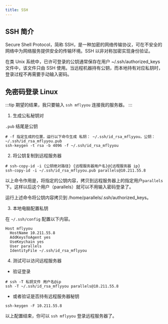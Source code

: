 ```yaml
---
title: SSH
---
```


## SSH 简介

Secure Shell Protocol，简称 SSH，是一种加密的网络传输协议，可在不安全的网络中为网络服务提供安全的传输环境。SSH 以非对称加密实现身份验证。

在类 Unix 系统中，已许可登录的公钥通常保存在用户 ~/.ssh/authorized_keys 文件中，该文件只由 SSH 使用。当远程机器持有公钥，而本地持有对应私钥时，登录过程不再需要手动输入密码。

## 免密码登录 Linux

:::tip
期望的结果，我只要输入 `ssh mflyyou` 连接我的服务器。
:::

1. 生成公私秘钥对

`.pub` 结尾是公钥

```shell
# -f 指定生成的位置，运行以下命令生成 私钥： ~/.ssh/id_rsa_mflyyou，公钥： ~/.ssh/id_rsa_mflyyou.pub
ssh-keygen -t rsa -b 4096 -f ~/.ssh/id_rsa_mflyyou
```

2. 将公钥复制到远程服务器

```shell
# ssh-copy-id -i {公钥绝对路径} {远程服务器用户名}@{远程服务器 ip}
ssh-copy-id -i ~/.ssh/id_rsa_mflyyou.pub parallels@10.211.55.8
```

以上命令作用是，将指定的公钥内容，拷贝到远程服务器上的指定用户`parallels`下。这样以后这个用户（parallels）就可以不用输入密码登录了。

运行上述命令将公钥内容拷贝到 /home/parallels/.ssh/authorized_keys。

3. 本地电脑配置私钥

在 `~/.ssh/config` 配置以下内容。

```
Host mflyyou
  HostName 10.211.55.8
  AddKeysToAgent yes
  UseKeychain yes
  User parallels
  IdentityFile ~/.ssh/id_rsa_mflyyou
```

4. 测试可以访问远程服务器

-   验证登录

```shell
# ssh -T 私钥文件 用户名@ip
ssh -T ~/.ssh/id_rsa_mflyyou parallels@10.211.55.8
```

-   或者验证是否持有远程服务器秘钥

```shell
ssh-keygen -F 10.211.55.8
```

以上配置结束，你可以 `ssh mflyyou` 登录远程服务器了。
